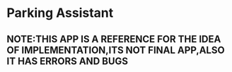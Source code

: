# Parking Assistant

<h2>NOTE:THIS APP IS A REFERENCE FOR THE IDEA OF IMPLEMENTATION,ITS NOT FINAL APP,ALSO IT HAS ERRORS AND BUGS</h2>
